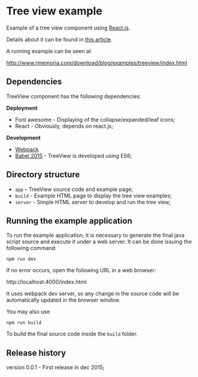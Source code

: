 Tree view example
===================

Example of a tree view component using [React.js](https://facebook.github.io/react/).

Details about it can be found in [this article](http://rmemoria.blogspot.com.br/2015/12/creating-tree-view-using-reactjs.html).

A running example can be seen at

http://www.rmemoria.com/download/blog/examples/treeview/index.html

## Dependencies

TreeView component has the following dependencies:

**Deployment**

* Font awesome - Displaying of the collapse/expanded/leaf icons;
* React - Obviously, depends on react.js;

**Development**

* [Webpack](https://webpack.github.io/)
* [Babel 2015](https://babeljs.io/docs/learn-es2015/) - TreeView is developed using ES6;

## Directory structure

* `app` - TreeView source code and example page;
* `build` - Example HTML page to display the tree view examples;
* `server` - Simple HTML server to develop and run the tree view;

## Running the example application

To run the example application, it is necessary to generate the final java script source and execute it under a web server. It can be done issuing the following command:

    npm run dev

If no error occurs, open the following URL in a web browser:

http://localhost:4000/index.html

It uses webpack dev server, so any change in the source code will be automatically updated in the browser window.

You may also use

    npm run build

To build the final source code inside the `build` folder.

## Release history

version 0.0.1 - First release in dec 2015;

